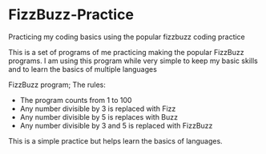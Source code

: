 # FizzBuzz-Practice
Practicing my coding basics using the popular fizzbuzz coding practice

This is a set of programs of me practicing making the popular FizzBuzz programs.
I am using this program while very simple to keep my basic skills and to learn the basics of multiple languages

FizzBuzz program;
The rules:
- The program counts from 1 to 100
- Any number divisible by 3 is replaced with Fizz
- Any number divisible by 5 is replaces with Buzz
- Any number divisible by 3 and 5 is replaced with FizzBuzz

This is a simple practice but helps learn the basics of languages.
